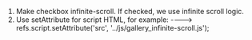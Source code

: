 1. Make checkbox infinite-scroll. If checked, we use infinite scroll logic.
2. Use setAttribute for script HTML, for example: ---->
   refs.script.setAttribute('src', '../js/gallery_infinite-scroll.js');

